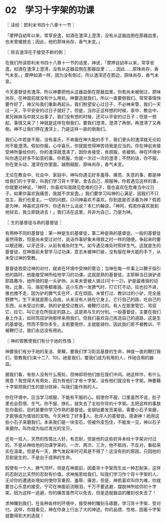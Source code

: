 # 02　学习十字架的功课



〖 读经：耶利米书四十八章十一节 〗

「摩押自幼年以来，常享安逸，如酒在渣滓上澄清，没有从这器皿倒在那器皿里，也未曾被掳去；因此，他的原味尚存，香气未变。」



〖 除去渣滓在于接受不断的倒 〗

在我们所读耶利米书四十八章十一节的话里，神说，「摩押自幼年以来，常享安逸，如酒在渣滓上澄清，没有从这器皿倒在那器皿里；……因此……原味尚存，香气未变。」摩押如酒一样，因为没有倒过，所以渣滓还在那边，原味尚存，香气未变。

今天基督徒有渣滓，所以神要把他从这器皿倒在那器皿里。你若尚未被倒过，原味尚存，在神面前就没有什么用处。神要造就我们，所以一直要倒我们。常常事情快要作好了，神又叫我们重新再起头。我们盼望安心过日子，不必神来管，我们一天过一天，平平安安的过日子就好了。但是，当你正这样想的时候，家中、教会中、弟兄姊妹当中就又出事了。我们没有想的时候，还可以平安的过日子；但是一想起，事情又来了！神就是这样在倒我们，要我们澄清，澄清了再倒，再澄清了又再倒。神不让我们停在渣滓上，乃是这样一直的倒我们。

我们心中若是不服，没有喜乐，不肯服在神大能的手下，我们里头的渣滓就无论如何不能澄清。假如你服，心中喜乐，你就能觉得神苦待我是应当的。你在神前肯接受神所量给你的，你的渣滓就澄凊了，因你肯接受，肯顺服，肯被倒。神在环境中叫你遇见好多不如意的事。你若服，你就一次过一次的澄清；不然的话，你不服，你在里头动，渣滓在你里面，越倒越脏，原味尚存，香气未变。

无论在教会中、社会中、家庭中，神叫你遇见好多羞辱、痛苦、失意的事，都是神给我们的十字架，叫我们学习背十字架，舍去自己，顺服神。你若遇见这样的事，你就要对神说，「神阿，你喜欢叫我踫见危难的日子，我也喜欢在危难当中过日子。如果你喜欢我痛苦，我就不求安逸。」我们要学习叫神的心满足，因我们不只信主，我们也爱主。一切的问题，只问神喜欢不喜欢。你到底是否活着为神？假若是为神，神喜欢这样作，你还有什么话说？本仁约翰说，「神阿，假若你喜欢我到地狱去，我立即跳进去！」我们活在这里，并非为自己，乃是为神。



〖 生的基督徒与熟的基督徒 〗

有两种不同的基督徒：第一种是生的基督徒，第二种是熟的基督徒。一般的基督徒虽然得救，但是尚未受过对付，说话作事好象未得救之时一样的随便。争起来时要以眼还眼，以牙还牙。从前有难处时生气，如今遇见难处时照样生气。这就是生的基督徒，在神面前未曾学习过功课，意志未被神打破，没有服在神大能的手下，从未受过神的管教。

基督徒若受过神的对付，就肯在环境中受神的管治；当神在每一件事上以鞭子指引他的路时，他能接受神所给他学习的功课。这就是熟的基督徒。主耶稣当日骑驴进耶路撒冷，祂所骑的是一头驴驹，从来未曾被人骑过(可十一2)。驴是最难骑的动物，比象、马、骆驼等都难骑。这小东西一发脾气时，打它打不动，拉也拉不进，推也推不走，因为驴的脾气实在坏，实在顽固。未曾打过、教训过的小驴，完全是野脾气，生下来就是那么自由，从来没有人骑在它身上。它行自己的路，吃自己的东西，从未受过约束。熟的驴是受过教训，被鞭打过的。有人在那里管它、驾驭它、拉它、叫它走在所指定的路上。这是熟与生的分别。一般基督徒，主要在我们身上作主，如同驾驭驴驹那样来用我们，但我们喜欢自己拣选自己的道路，这是生的基督徒。然而不管你多生，主若要用你，主就能骑你。因此我们若不被教训，不被鞭打过，我们永远没有用处。



〖 神的管教使我们有分于祂的性情 〗

神要我们有分于祂的圣洁、荣耀，要我们学习彰显基督的生命，神就一直的鞭打我们，管教我们(来十二7、10)。祂爱我们，要我们成为有用的人，作祂合用的器皿。

据我们看，有些人没有什么用处，但神却将他们放在我们中间。祂这样作，有什么用意？我觉得大有用处，因为有他们才有十字架，没有他们就没有十字架。神要藉十字架把我们生的部分除掉，叫我们能作熟的人。

你在环境中，应当学习顺服，不能有不服的心。假使你不服，口里虽然不说，肚子里也会怨恨、生气。你不服、挣扎，就失去了主给你背的十字架。主把这样的事放在你面前，目的是要你学习作熟的基督徒。金钢钻要发亮美丽，需要小石子来磨，才能够成为值钱的宝物。今天神生了好多人、批评人的基督徒。感谢神！祂用这些小石子来磨我们。本来我们是一块宝石，但被外皮包住，不能发一见，神以石子来磨你，叫你成为灿烂发光的宝贝。

还有一班人，天然的性情比人好，有忍耐，但是他的这些好并未经十字架对付过的，不是从神给他的功课学来的。一次、两次、三次，他不抵挡，不反对，看起来实在温柔。但是有一天，脾气发起来时可真是不得了！这没有别的原因，只因他的忍耐是生的，不是出于成熟的生命。

假使有一个人，脾气顶坏，但是在神面前，因着背十字架而生出一种忍耐来，这样的忍耐远比天然的忍耐有价值。求神施恩给我们，叫我们学习作个背十字架的人。无论你的遭遇处境如何使你背重担、羞辱、痛苦，但是，神若喜欢叫你为难，你就要甘心乐意的接受。宁可在神面前流眼泪，千万不要逃避，摆脱神所给你的十字架。因为这样一逃避，你的痛苦虽然可以免去，但是造就器皿的雕刻也失去了！

求神雕刻我们，在各种各样的环境中，接受神的雕刻与琢磨，学习背十字架、受对付。这样，你就看见，神在你身上行出了大的神迹。你的品德、性格，因着十字架就要得到大的造就！


